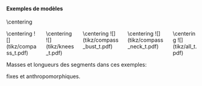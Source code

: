 #### Exemples de modèles

\centering

<div class="columns" pos="b">
<div class="column" width="20%">
\centering
![](tikz/compass_t.pdf)
</div>
<div class="column" width="20%">
\centering
![](tikz/knees_t.pdf)
</div>
<div class="column" width="20%">
\centering
![](tikz/compass_bust_t.pdf)
</div>
<div class="column" width="20%">
\centering
![](tikz/compass_neck_t.pdf)
</div>
<div class="column" width="20%">
\centering
![](tikz/all_t.pdf)
</div>
</div>

Masses et longueurs des segments dans ces exemples:

fixes et anthropomorphiques.
